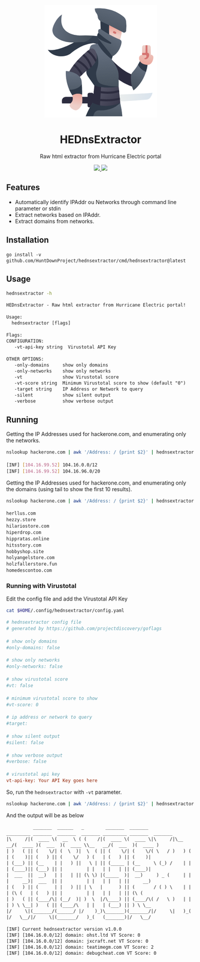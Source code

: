 <p align="center">
  <img src="assets/logo.png">
</p>

<h1 align="center">HEDnsExtractor</h1>
<p align="center">
  Raw html extractor from Hurricane Electric portal
</p>
<p align="center">
  <a href="https://python.org/">
    <img src="https://img.shields.io/github/go-mod/go-version/HuntDownProject/hednsextractor">
  </a>
    <a href="https://opensource.org">
    <img src="https://img.shields.io/badge/Open%20Source-%E2%9D%A4-brightgreen.svg">
  </a>
</p>

## Features

- Automatically identify IPAddr ou Networks through command line parameter or stdin
- Extract networks based on IPAddr.
- Extract domains from networks.

## Installation

```
go install -v github.com/HuntDownProject/hednsextractor/cmd/hednsextractor@latest
```

## Usage

```bash
hednsextractor -h
```

```
HEDnsExtractor - Raw html extractor from Hurricane Electric portal!

Usage:
  hednsextractor [flags]

Flags:
CONFIGURATION:
   -vt-api-key string  Virustotal API Key

OTHER OPTIONS:
   -only-domains     show only domains
   -only-networks    show only networks
   -vt               show Virustotal score
   -vt-score string  Minimum Virustotal score to show (default "0")
   -target string    IP Address or Network to query
   -silent           show silent output
   -verbose          show verbose output
```

## Running

Getting the IP Addresses used for hackerone.com, and enumerating only the networks.

```bash
nslookup hackerone.com | awk '/Address: / {print $2}' | hednsextractor -silent -only-networks

[INF] [104.16.99.52] 104.16.0.0/12
[INF] [104.16.99.52] 104.16.96.0/20
```

Getting the IP Addresses used for hackerone.com, and enumerating only the domains (using tail to show the first 10 results).

```bash
nslookup hackerone.com | awk '/Address: / {print $2}' | hednsextractor -silent -only-domains | tail -n 10

herllus.com
hezzy.store
hilariostore.com
hiperdrop.com
hippratas.online
hitsstory.com
hobbyshop.site
holyangelstore.com
holzfallerstore.fun
homedescontoo.com
```

### Running with Virustotal

Edit the config file and add the Virustotal API Key

```bash
cat $HOME/.config/hednsextractor/config.yaml 
```

```ini
# hednsextractor config file
# generated by https://github.com/projectdiscovery/goflags

# show only domains
#only-domains: false

# show only networks
#only-networks: false

# show virustotal score
#vt: false

# minimum virustotal score to show
#vt-score: 0

# ip address or network to query
#target: 

# show silent output
#silent: false

# show verbose output
#verbose: false

# virustotal api key
vt-api-key: Your API Key goes here
```

So, run the `hednsextractor` with `-vt` parameter.

```bash 
nslookup hackerone.com | awk '/Address: / {print $2}' | hednsextractor -only-domains -vt             
```

And the output will be as below
```
          _______  ______   _        _______  _______          _________ _______  _______  _______ _________ _______  _______ 
|\     /|(  ____ \(  __  \ ( (    /|(  ____ \(  ____ \|\     /|\__   __/(  ____ )(  ___  )(  ____ \\__   __/(  ___  )(  ____ )
| )   ( || (    \/| (  \  )|  \  ( || (    \/| (    \/( \   / )   ) (   | (    )|| (   ) || (    \/   ) (   | (   ) || (    )|
| (___) || (__    | |   ) ||   \ | || (_____ | (__     \ (_) /    | |   | (____)|| (___) || |         | |   | |   | || (____)|
|  ___  ||  __)   | |   | || (\ \) |(_____  )|  __)     ) _ (     | |   |     __)|  ___  || |         | |   | |   | ||     __)
| (   ) || (      | |   ) || | \   |      ) || (       / ( ) \    | |   | (\ (   | (   ) || |         | |   | |   | || (\ (   
| )   ( || (____/\| (__/  )| )  \  |/\____) || (____/\( /   \ )   | |   | ) \ \__| )   ( || (____/\   | |   | (___) || ) \ \__
|/     \|(_______/(______/ |/    )_)\_______)(_______/|/     \|   )_(   |/   \__/|/     \|(_______/   )_(   (_______)|/   \__/

[INF] Current hednsextractor version v1.0.0
[INF] [104.16.0.0/12] domain: ohst.ltd VT Score: 0
[INF] [104.16.0.0/12] domain: jxcraft.net VT Score: 0
[INF] [104.16.0.0/12] domain: teatimegm.com VT Score: 2
[INF] [104.16.0.0/12] domain: debugcheat.com VT Score: 0
```

